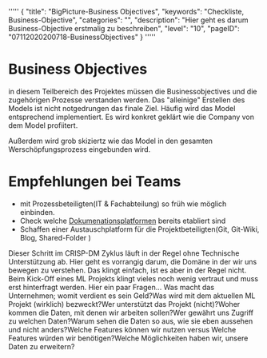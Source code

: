'''''
{
"title": "BigPicture-Business Objectives",
"keywords": "Checkliste, Business-Objective",
"categories": "",
"description": "Hier geht es darum Business-Objective erstmalig zu beschreiben",
"level": "10",
"pageID": "07112020200718-BusinessObjectives"
}
'''''

<h1>Business Objectives</h1>

in diesem Teilbereich des Projektes müssen die Businessobjectives und die  zugehörigen Prozesse verstanden werden. Das "alleinige" Erstellen des Models ist nicht notgedrungen das finale Ziel. Häufig wird das Model entsprechend implementiert. Es wird konkret geklärt wie die Company von dem Model profiitert.

Außerdem wird grob skiziertz wie das Model in den gesamten Werschöpfungsprozess eingebunden wird.


# Empfehlungen bei Teams
- mit Prozessbeteiligten(IT & Fachabteilung) so früh wie möglich einbinden.
- Check welche [Dokumenationsplatformen](./../../Informatik/Tools/Dokumentation/DocumenationsToolsOverview.md) bereits etabliert sind
- Schaffen einer Austauschplatform für die Projektbeteiligten(Git, Git-Wiki, Blog, Shared-Folder )

Dieser Schritt im CRISP-DM Zyklus läuft in der Regel ohne Technische Unterstützung ab. Hier geht es vorrangig darum, die Domäne in der wir uns bewegen zu verstehen. Das klingt einfach, ist es aber in der Regel nicht. Beim Kick-Off eines ML Projekts klingt vieles noch wenig vertraut und muss erst hinterfragt werden. Hier ein paar Fragen...
Was macht das Unternehmen; womit verdient es sein Geld?Was wird mit dem aktuellen ML Projekt (wirklich) bezweckt?Wer unterstützt das Projekt (nicht)?Woher kommen die Daten, mit denen wir arbeiten sollen?Wer gewährt uns Zugriff zu welchen Daten?Warum sehen die Daten so aus, wie sie eben aussehen und nicht anders?Welche Features können wir nutzen versus Welche Features würden wir benötigen?Welche Möglichkeiten haben wir, unsere Daten zu erweitern?
